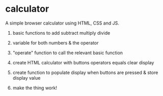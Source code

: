 # calculator
A simple browser calculator using HTML, CSS and JS. 

<DONE>

1. basic functions to 
    add
    subtract
    multiply
    divide

2. variable for both numbers & the operator

3. "operate" function to call the relevant basic function

4. create HTML calculator with
    buttons
    operators
    equals
    clear
    display
<TODO>

5. create function to populate display when buttons are pressed & store display value

6. make the thing work!

